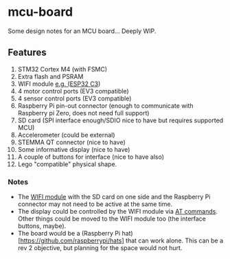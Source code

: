 # mcu-board

Some design notes for an MCU board...
Deeply WIP.

## Features

1. STM32 Cortex M4 (with FSMC)
2. Extra flash and PSRAM
2. WIFI module [e.g. (ESP32 C3](https://www.espressif.com/sites/default/files/documentation/esp32-c3-mini-1_datasheet_en.pdf))
3. 4 motor control ports (EV3 compatible)
4. 4 sensor control ports (EV3 compatible)
5. Raspberry Pi pin-out connector (enough to communicate with
   Raspberry pi Zero, does not need full support)
5. SD card (SPI interface enough/SDIO nice to have but requires supported MCU)
6. Accelerometer (could be external)
7. STEMMA QT connector (nice to have)
8. Some informative display (nice to have)
9. A couple of buttons for interface (nice to have also)
10. Lego "compatible" physical shape.

### Notes

- The [WIFI
  module](https://www.digikey.co.uk/en/products/detail/espressif-systems/ESP32-C3-MINI-1-H4/14548892)
  with the SD card on one side and the Raspberry Pi connector may not
  need to be active at the same time.
- The display could be controlled by the WIFI module via [AT
  commands](https://docs.espressif.com/projects/esp-at/en/latest/esp32/Compile_and_Develop/How_to_add_user-defined_AT_commands.html).
  Other things could be moved to the WIFI module too (the interface
  buttons, maybe).
- The board would be a (Raspberry Pi
  hat)[https://github.com/raspberrypi/hats] that can work alone. This
  can be a rev 2 objective, but planning for the space would not hurt.
